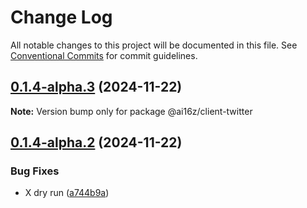 # Change Log

All notable changes to this project will be documented in this file.
See [Conventional Commits](https://conventionalcommits.org) for commit guidelines.

## [0.1.4-alpha.3](https://github.com/oguzserdar/eliza/compare/v0.1.4-alpha.2...v0.1.4-alpha.3) (2024-11-22)

**Note:** Version bump only for package @ai16z/client-twitter





## [0.1.4-alpha.2](https://github.com/oguzserdar/eliza/compare/v0.0.10...v0.1.4-alpha.2) (2024-11-22)


### Bug Fixes

* X dry run ([a744b9a](https://github.com/oguzserdar/eliza/commit/a744b9ad38f3e3c581fada33294f2da0684d9f68))
